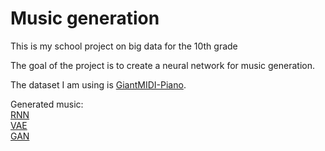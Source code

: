 ﻿# Music generation

This is my school project on big data for the 10th grade

The goal of the project is to create a neural network for music generation.

The dataset I am using is [GiantMIDI-Piano](https://github.com/bytedance/GiantMIDI-Piano).

Generated music:
<br/>
[RNN](https://github.com/DenisIndenbom/music_generation/raw/master/best_generated/RNN)
<br/>
[VAE](https://github.com/DenisIndenbom/music_generation/raw/master/best_generated/VAE)
<br/>
[GAN](https://github.com/DenisIndenbom/music_generation/raw/master/best_generated/GAN)
<br/>
